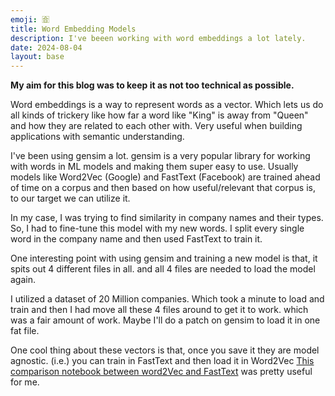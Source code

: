 ```yaml
---
emoji: 🈴
title: Word Embedding Models
description: I've beeen working with word embeddings a lot lately.
date: 2024-08-04
layout: base
---
```


__My aim for this blog was to keep it as not too technical as possible.__


Word embeddings is a way to represent words as a vector.
Which lets us do all kinds of trickery like how far a word like "King" is away from "Queen" and how they are related to each other with.
Very useful when building applications with semantic understanding.

I've been using gensim a lot.
gensim is a very popular library for working with words in ML models and making them super easy to use.
Usually models like Word2Vec (Google) and FastText (Facebook) are trained ahead of time on a corpus and then based on how useful/relevant that corpus is, to our target we can utilize it.

In my case, I was trying to find similarity in company names and their types.
So, I had to fine-tune this model with my new words.
I split every single word in the company name and then used FastText to train it.

One interesting point with using gensim and training a new model is that, it spits out 4 different files in all.
and all 4 files are needed to load the model again.

I utilized a dataset of 20 Million companies. Which took a minute to load and train and then I had move all these 4 files around to get it to work. which was a fair amount of work.
Maybe I'll do a patch on gensim to load it in one fat file.

One cool thing about these vectors is that, once you save it they are model agnostic. (i.e.) you can train in FastText and then load it in Word2Vec
[This comparison notebook between word2Vec and FastText](https://github.com/piskvorky/gensim/blob/develop/docs/notebooks/Word2Vec_FastText_Comparison.ipynb) was pretty useful for me.

